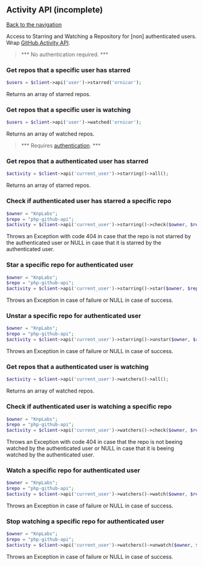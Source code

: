 ## Activity API (incomplete)

[Back to the navigation](README.md)

Access to Starring and Watching a Repository for [non] authenticated users. Wrap [GitHub Activity API](https://developer.github.com/v3/activity/).

> *** No authentication required. ***

### Get repos that a specific user has starred

```php
$users = $client->api('user')->starred('ornicar');
```

Returns an array of starred repos.

### Get repos that a specific user is watching

```php
$users = $client->api('user')->watched('ornicar');
```

Returns an array of watched repos.

> *** Requires [authentication](security.md). ***

### Get repos that a authenticated user has starred

```php
$activity = $client->api('current_user')->starring()->all();
```

Returns an array of starred repos.

### Check if authenticated user has starred a specific repo

```php
$owner = "KnpLabs";
$repo = "php-github-api";
$activity = $client->api('current_user')->starring()->check($owner, $repo);
```

Throws an Exception with code 404 in case that the repo is not starred by the authenticated user or NULL in case that it is starred by the authenticated user.

### Star a specific repo for authenticated user

```php
$owner = "KnpLabs";
$repo = "php-github-api";
$activity = $client->api('current_user')->starring()->star($owner, $repo);
```

Throws an Exception in case of failure or NULL in case of success.

### Unstar a specific repo for authenticated user

```php
$owner = "KnpLabs";
$repo = "php-github-api";
$activity = $client->api('current_user')->starring()->unstar($owner, $repo);
```

Throws an Exception in case of failure or NULL in case of success.

### Get repos that a authenticated user is watching

```php
$activity = $client->api('current_user')->watchers()->all();
```

Returns an array of watched repos.

### Check if authenticated user is watching a specific repo

```php
$owner = "KnpLabs";
$repo = "php-github-api";
$activity = $client->api('current_user')->watchers()->check($owner, $repo);
```

Throws an Exception with code 404 in case that the repo is not beeing watched by the authenticated user or NULL in case that it is beeing watched by the authenticated user.

### Watch a specific repo for authenticated user

```php
$owner = "KnpLabs";
$repo = "php-github-api";
$activity = $client->api('current_user')->watchers()->watch($owner, $repo);
```

Throws an Exception in case of failure or NULL in case of success.

### Stop watching a specific repo for authenticated user

```php
$owner = "KnpLabs";
$repo = "php-github-api";
$activity = $client->api('current_user')->watchers()->unwatch($owner, $repo);
```

Throws an Exception in case of failure or NULL in case of success.